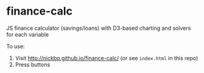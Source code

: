 # finance-calc
JS finance calculator (savings/loans) with D3-based charting and solvers for each variable

To use:
1. Visit http://nickbp.github.io/finance-calc/ (or see `index.html` in this repo)
2. Press buttons
